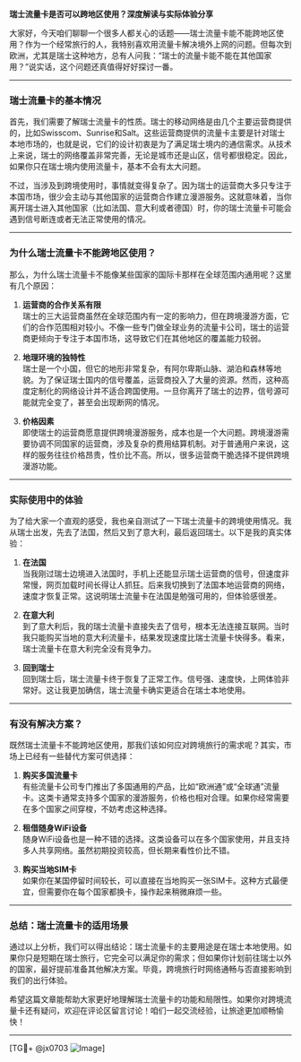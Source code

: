 **瑞士流量卡是否可以跨地区使用？深度解读与实际体验分享**

大家好，今天咱们聊聊一个很多人都关心的话题——瑞士流量卡能不能跨地区使用？作为一个经常旅行的人，我特别喜欢用流量卡解决境外上网的问题。但每次到欧洲，尤其是瑞士这种地方，总有人问我：“瑞士的流量卡能不能在其他国家用？”说实话，这个问题还真值得好好探讨一番。

---

### **瑞士流量卡的基本情况**

首先，我们需要了解瑞士流量卡的性质。瑞士的移动网络是由几个主要运营商提供的，比如Swisscom、Sunrise和Salt。这些运营商提供的流量卡主要是针对瑞士本地市场的，也就是说，它们的设计初衷是为了满足瑞士境内的通信需求。从技术上来说，瑞士的网络覆盖非常完善，无论是城市还是山区，信号都很稳定。因此，如果你只在瑞士境内使用流量卡，基本不会有太大问题。

不过，当涉及到跨境使用时，事情就变得复杂了。因为瑞士的运营商大多只专注于本国市场，很少会主动与其他国家的运营商合作建立漫游服务。这就意味着，当你离开瑞士进入其他国家（比如法国、意大利或者德国）时，你的瑞士流量卡可能会遇到信号断连或者无法正常使用的情况。

---

### **为什么瑞士流量卡不能跨地区使用？**

那么，为什么瑞士流量卡不能像某些国家的国际卡那样在全球范围内通用呢？这里有几个原因：

1. **运营商的合作关系有限**  
   瑞士的三大运营商虽然在全球范围内有一定的影响力，但在跨境漫游方面，它们的合作范围相对较小。不像一些专门做全球业务的流量卡公司，瑞士的运营商更倾向于专注于本国市场，这导致它们在其他地区的覆盖能力较弱。

2. **地理环境的独特性**  
   瑞士是一个小国，但它的地形非常复杂，有阿尔卑斯山脉、湖泊和森林等地貌。为了保证瑞士国内的信号覆盖，运营商投入了大量的资源。然而，这种高度定制化的网络设计并不适合跨国使用。一旦你离开了瑞士的边界，信号源可能就完全变了，甚至会出现断网的情况。

3. **价格因素**  
   即使瑞士的运营商愿意提供跨境漫游服务，成本也是一个大问题。跨境漫游需要协调不同国家的运营商，涉及复杂的费用结算机制。对于普通用户来说，这样的服务往往价格昂贵，性价比不高。所以，很多运营商干脆选择不提供跨境漫游功能。

---

### **实际使用中的体验**

为了给大家一个直观的感受，我也亲自测试了一下瑞士流量卡的跨境使用情况。我从瑞士出发，先去了法国，然后又到了意大利，最后返回瑞士。以下是我的真实体验：

1. **在法国**  
   当我刚过瑞士边境进入法国时，手机上还能显示瑞士运营商的信号，但速度非常慢，网页加载时间长得让人抓狂。后来我切换到了法国本地运营商的网络，速度才恢复正常。这说明瑞士流量卡在法国是勉强可用的，但体验感很差。

2. **在意大利**  
   到了意大利后，我的瑞士流量卡直接失去了信号，根本无法连接互联网。当时我只能购买当地的意大利流量卡，结果发现速度比瑞士流量卡快得多。看来，瑞士流量卡在意大利完全没有竞争力。

3. **回到瑞士**  
   回到瑞士后，瑞士流量卡终于恢复了正常工作。信号强、速度快，上网体验非常好。这让我更加确信，瑞士流量卡确实更适合在瑞士本地使用。

---

### **有没有解决方案？**

既然瑞士流量卡不能跨地区使用，那我们该如何应对跨境旅行的需求呢？其实，市场上已经有一些替代方案可供选择：

1. **购买多国流量卡**  
   有些流量卡公司专门推出了多国通用的产品，比如“欧洲通”或“全球通”流量卡。这类卡通常支持多个国家的漫游服务，价格也相对合理。如果你经常需要在多个国家之间穿梭，不妨考虑这种选择。

2. **租借随身WiFi设备**  
   随身WiFi设备也是一种不错的选择。这类设备可以在多个国家使用，并且支持多人共享网络。虽然初期投资较高，但长期来看性价比不错。

3. **购买当地SIM卡**  
   如果你在某国停留时间较长，可以直接在当地购买一张SIM卡。这种方式最便宜，但需要你在每个国家都换卡，操作起来稍微麻烦一些。

---

### **总结：瑞士流量卡的适用场景**

通过以上分析，我们可以得出结论：瑞士流量卡的主要用途是在瑞士本地使用。如果你只是短期在瑞士旅行，它完全可以满足你的需求；但如果你计划前往瑞士以外的国家，最好提前准备其他解决方案。毕竟，跨境旅行时网络通畅与否直接影响到我们的出行体验。

希望这篇文章能帮助大家更好地理解瑞士流量卡的功能和局限性。如果你对跨境流量卡还有疑问，欢迎在评论区留言讨论！咱们一起交流经验，让旅途更加顺畅愉快！

---

[TG💪+ @jx0703 ![Image](https://github.com/user-attachments/assets/dbca1d08-cadb-493c-b0ec-ad6f7a83f270)]